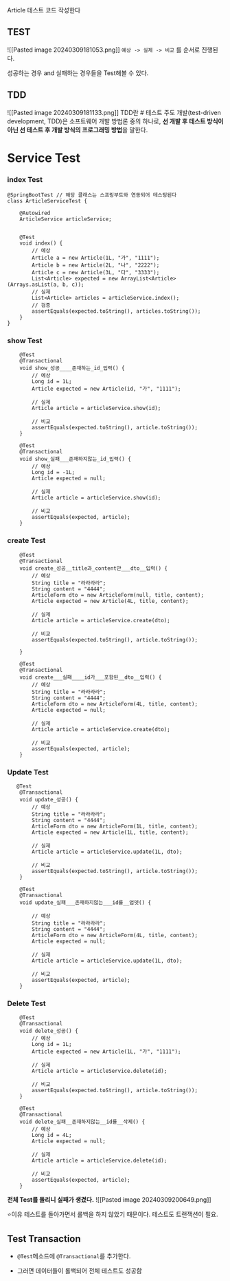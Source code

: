 Article 테스트 코드 작성한다

## TEST
![[Pasted image 20240309181053.png]]
`예상 -> 실제 -> 비교` 를 순서로 진행된다.

성공하는 경우 and 실패하는 경우들을 Test해볼 수 있다.

## TDD
![[Pasted image 20240309181133.png]]
TDD란 # 테스트 주도 개발(test-driven development, TDD)은 소프트웨어 개발 방법론 중의 하나로, **선 개발 후 테스트 방식이 아닌 선 테스트 후 개발 방식의 프로그래밍 방법**을 말한다.

# Service Test

### index Test
```
@SpringBootTest // 해당 클래스는 스프링부트와 연동되어 테스팅된다
class ArticleServiceTest {

    @Autowired
    ArticleService articleService;


    @Test
    void index() {
        // 예상
        Article a = new Article(1L, "가", "1111");
        Article b = new Article(2L, "나", "2222");
        Article c = new Article(3L, "다", "3333");
        List<Article> expected = new ArrayList<Article>(Arrays.asList(a, b, c));
        // 실제
        List<Article> articles = articleService.index();
        // 검증
        assertEquals(expected.toString(), articles.toString());
    }
}
```

### show Test

```
    @Test
    @Transactional
    void show_성공____존재하는_id_입력() {
        // 예상
        Long id = 1L;
        Article expected = new Article(id, "가", "1111");

        // 실제
        Article article = articleService.show(id);

        // 비교
        assertEquals(expected.toString(), article.toString());
    }

    @Test
    @Transactional
    void show_실패___존재하지않는_id_입력() {
        // 예상
        Long id = -1L;
        Article expected = null;

        // 실제
        Article article = articleService.show(id);

        // 비교
        assertEquals(expected, article);
    }
```

### create Test

```
    @Test
    @Transactional
    void create_성공__title과_content만___dto__입력() {
        // 예상
        String title = "라라라라";
        String content = "4444";
        ArticleForm dto = new ArticleForm(null, title, content);
        Article expected = new Article(4L, title, content);

        // 실제
        Article article = articleService.create(dto);

        // 비교
        assertEquals(expected.toString(), article.toString());

    }

    @Test
    @Transactional
    void create___실패____id가___포함된__dto__입력() {
        // 예상
        String title = "라라라라";
        String content = "4444";
        ArticleForm dto = new ArticleForm(4L, title, content);
        Article expected = null;

        // 실제
        Article article = articleService.create(dto);

        // 비교
        assertEquals(expected, article);
    }

```

### Update Test

```
   @Test
    @Transactional
    void update_성공() {
        // 예상
        String title = "라라라라";
        String content = "4444";
        ArticleForm dto = new ArticleForm(1L, title, content);
        Article expected = new Article(1L, title, content);

        // 실제
        Article article = articleService.update(1L, dto);

        // 비교
        assertEquals(expected.toString(), article.toString());
    }

    @Test
    @Transactional
    void update_실패___존재하지않는___id를__업뎃() {

        // 예상
        String title = "라라라라";
        String content = "4444";
        ArticleForm dto = new ArticleForm(4L, title, content);
        Article expected = null;

        // 실제
        Article article = articleService.update(1L, dto);

        // 비교
        assertEquals(expected, article);
    }
```

### Delete Test

```
    @Test
    @Transactional
    void delete_성공() {
        // 예상
        Long id = 1L;
        Article expected = new Article(1L, "가", "1111");

        // 실제
        Article article = articleService.delete(id);

        // 비교
        assertEquals(expected.toString(), article.toString());
    }

    @Test
    @Transactional
    void delete_실패__존재하지않는__id를__삭제() {
        // 예상
        Long id = 4L;
        Article expected = null;

        // 실제
        Article article = articleService.delete(id);

        // 비교
        assertEquals(expected, article);
    }
```


**전체 Test를 돌리니 실패가 생겼다.**
![[Pasted image 20240309200649.png]]

⭐이유 
	테스트를 돌아가면서 롤백을 하지 않았기 때문이다.
	테스트도 트랜잭션이 필요.


## Test Transaction

- `@Test`메소드에 `@Transactional`를 추가한다.

- 그러면 데이터들이 롤백되어 전체 테스트도 성공함